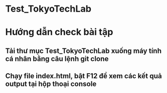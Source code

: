 # Test_TokyoTechLab
# Hướng dẫn check bài tập
## Tải thư mục Test_TokyoTechLab xuống máy tính cá nhân bằng câu lệnh git clone 
## Chạy file index.html, bật F12 để xem các kết quả output tại hộp thoại console
